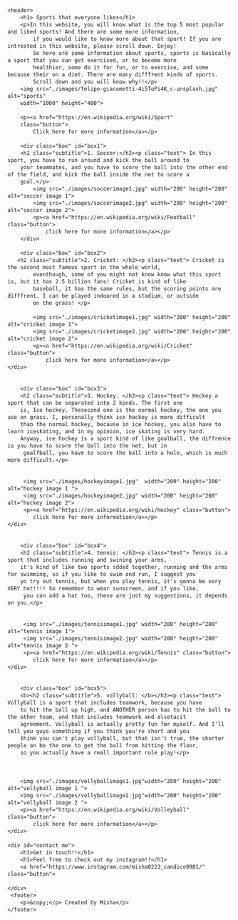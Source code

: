 <!DOCTYPE html>
<html lang="en">
<head>
    <link rel="stylesheet" href="styles.css">
<link rel="stylesheet" href="https://use.fontawesome.com/releases/v5.15.3/css/all.css" integrity="sha384-SZXxX4whJ79/gErwcOYF
+zWLEJdY/qpuqC4cAa9rOGUstPomtqpuNWT9wdPEn2fk" crossorigin="anonymous">
    <title>sports</title>
</head>
<body>


    <header>
        <h1> Sports that everyone likes</h1>
        <p>In this website, you will know what is the top 5 most popular and liked sports! And there are some more information, 
            if you would like to know more about that sport! If you are intrested in this website, please scroll down. Enjoy! 
            So here are some information about sports, sports is basically a sport that you can get exercised, or to become more
            healthier, some do it for fun, or to exercise, and some because their on a diet. There are many difffrent kinds of sports.
            Scroll down and you will know why!!</p>
        <img src="./images/felipe-giacometti-4i5ToPi4K_c-unsplash.jpg" alt="sports" 
        width="1000" height="400">

        <p><a href="https://en.wikipedia.org/wiki/Sport"
        class="button">
            Click here for more information</a></p>

        <div class="box" id="box1">
        <h2 class="subtitle">1. Soccer:</h2><p class="text"> In this sport, you have to run around and kick the ball around to 
        your teammates, and you have to score the ball into the other end of the field, and kick the ball inside the net to score a 
        goal.</p>
            <img src="./images/soccerimage1.jpg" width="200" height="200" alt="soccer image 1">
            <img src="./images/soccerimage2.jpg" width="200" height="200" alt="soccer image 2">
            <p><a href="https://en.wikipedia.org/wiki/Football" class="button">
                click here for more information</a></p>
        </div>

        <div class="box" id="box2">
       <h2 class="subtitle">2. Cricket: </h2><p class="text"> Cricket is the second most famous sport in the whole world, 
            eventhough, some of you might not know know what this sport is, but it has 2.5 billion fans! Cricket is kind of like 
            baseball, it has the same rules, but the scoring points are difffrent. I can be played indoored in a stadium, or outside
            on the grass! </p>

            <img src="./images/cricketimage1.jpg" width="200" height="200" alt="cricket image 1">
            <img src="./images/cricketimage2.jpg" width="200" height="200" alt="cricket image 2">
            <p><a href="https://en.wikipedia.org/wiki/Cricket" class="button">
                click here for more information</a></p>
    </div>


        <div class="box" id="box3">
        <h2 class="subtitle">3. Hockey: </h2><p class="text"> Hockey a sport that can be separated into 2 kinds. The first one
        is, Ice hockey. Thesecond one is the normal hockey, the one you use on grass. I, personally think ice hockey is more difficult
        than the normal hockey, because in ice hockey, you also have to learn iceskating, and in my opinion, ice skating is very hard.
        Anyway, ice hockey is a sport kind of like goalball, the diffrence is you have to score the ball into the net, but in
         goalfball, you have to score the ball into a hole, which is much more difficult.</p>

         
         <img src="./images/hockeyimage1.jpg"  width="200" height="200" alt="hockey image 1 ">
         <img src="./images/hockeyimage2.jpg" width="200" height="200" alt="hockey image 2">
         <p><a href="https://en.wikipedia.org/wiki/Hockey" class="button">
            click here for more information</a></p>
    </div>


        <div class="box" id="box4">
        <h2 class="subtitle">4. tennis: </h2><p class="text"> Tennis is a sport that includes running and swining your arms, 
        it's kind of like two sports sdded together, running and the arms for swimming, so if you like to swim and run, I suggest you
        yo try out tennis, but when you play tennis, it's gonna be very VERY hot!!!! So remember to wear sunscreen, and if you like,
         you can add a hat too, these are just my suggestions, it depends on you.</p>


         <img src="./images/tennisimage1.jpg" width="200" height="200" alt="tennis image 1">
         <img src="./images/tennisimage2.jpg" width="200" height="200" alt="tennis image 2 ">
         <p><a href="https://en.wikipedia.org/wiki/Tennis" class="button">
            click here for more information</a></p>
    </div>


        <div class="box" id="box5">
        <b><h2 class="subtitle">5. vollyball: </b></h2><p class="text"> Vollyball is a sport that includes teamwork, because you have
        to hit the ball up high, and ANOTHER person has to hit the ball to the other team, and that includes teamwork and alsotacit
        agreement. Vollyball is actually pretty fun for myself. And I'll tell you guys something if you think you're short and you 
        think you can't play vollyball, but that isn't true, the shorter people an be the one to get the ball from hitting the floor, 
        so you actually have a reall important role play!</p>



        <img src="./images/vollyballimage1.jpg"width="200" height="200" alt="vollyball image 1 ">
        <img src="./images/vollyballimage2.jpg"width="200" height="200" alt="vollyball image 2 ">
        <p><a href="https://en.wikipedia.org/wiki/Volleyball" class="button">
            click here for more information</a></p>
    </div>
    
    <div id="contact me">
        <h1>Get in touch!!</h1>
        <h1>Feel free to check out my instagram!!</h1>
        <a href="https://www.instagram.com/misha0223_candice0901/" class="button">
        
    </div>
     <footer>
        <p>&copy;</p> Created by Misha</p>
    </footer>





</body>
</html>
